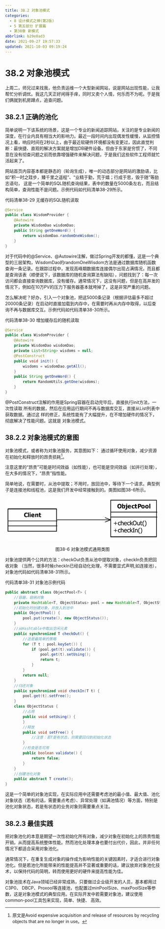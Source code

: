 ```yaml
---
title: 38.2 对象池模式
categories:
  - 8 设计模式之禅(第2版)
  - 5 第五部分 扩展篇
  - 第38章 新模式
abbrlink: b29e0ad3
date: 2021-09-27 19:57:33
updated: 2021-10-03 09:19:24
---
```

# 38.2 对象池模式
上周二，师兄过来找我，他负责运维一个大型新闻网站，说是网站出现性能，让我帮忙分析调优。我这几天正好闲得手痒，同时又卖个人情，何乐而不为呢。于是我们俩就到机房蹲点，追查问题。

## 38.2.1 正确的池化
简单说明一下该系统的场景，这是一个专业的新闻追踪网站，关注的是专业新闻的深度，在行业内具有相当大的影响力。最近一段时间内出现偶发性缓慢，从监控情况上看，响应时间在2秒以上，由于最近软硬件环境都没有变更过，因此直觉判断：最快捷、直观的解决方案就是增加DB硬件设备。但由于东家是穷惯了，不同意在没有彻查问题之前而依靠增强硬件来解决问题，于是我们这些软件工程师就忙活起来了。

网站首页内容基本都是静态的（轮询生成），唯一的动态部分是网站的激励语，比如“积一时之跬步，臻千里之遥程”、“业精于勤，荒于嬉；行成于思，毁于随”等励志语句， 这是一个简单的SQL随机查询结果，表中的数量在5000条左右，而且结构简单，查询性能不是问题。示例代码如代码清单38-29所示。

代码清单38-29 无缓存的SQL随机读取
```java
@Service
public class WisdomProvider {
    @Autowire
    private WisdomDao wisdomDao;
    public String getOneWord() {
        return wisdomDao.randomOneWisdom();
    }
}
```
对于代码中的@Service、@Autowire注解，做过Spring开发的都懂，这是一个典型的三层架构，WisdomDao的randomOneWisdom方法是通过数据库随机函数查询一条记录。在跟踪过程中，发现高峰期数据库连接偶尔出现占满情况，而且都是查询该表（顺便说下，该数据库的随机查询算法有缺陷），问题找到了：每一次访问都会直接查询数据库，没有缓存。通常情况下，这没有问题，但是在高并发的情况下，例如在10万PV的压力下服务器基本就垮掉了，这是非常严重的问题。

怎么解决呢？好办，引入一个对象池，把这5000条记录（根据评估最多不超过20000条记录）在启动时直接加载到内存中，在需要时再从内存中取得，以后查询不再与数据库交互。示例代码如代码清单38-30所示。

代码清单38-30 增加缓存后的随机读取
```java
@Service
public class WisdomProvider {
    @Autowire
    private WisdomDao wisdomDao;
    private List<String> wisdoms = null;
    @PostConstruct
    public void init() {
        wisdoms = wisdomDao.getAll();
    }
    public String getOneWord() {
        return RandomUtils.getOne(wisdoms);
    }
}
```
@PostConstruct注解的作用是Spring容器在启动完毕后，直接执行init方法，一次性读取 所有的数据，然后在应用运行期间不再与数据库交互，直接从List列表中获取数据。通过这 样的修正，系统性能有了大幅提升，在不增加硬件的情况下，彻底解决了性能问题。这就是 对象池模式。

## 38.2.2 对象池模式的意图
对象池模式，或者称为对象池服务，其意图如下： 
通过循环使用对象，减少资源在初始化和释放时的昂贵损耗[^1]。

注意这里的“昂贵”可能是时间效益（如性能），也可能是空间效益（如并行处理），在大多的情况下，“昂贵”指性能。

简单地说，在需要时，从池中提取；不用时，放回池中，等待下一个请求。典型例子是连接池和线程池，这是我们开发中经常接触到的。类图如图38-6所示。

![image-20211001233332624](https://raw.githubusercontent.com/lanlan2017/images/master/Blog/Sum/20211001233332.png)

<center>图38-6 对象池模式通用类图</center>

对象池提供两个公共的方法：checkOut负责从池中提取对象，checkIn负责把回收对象 （当然，很多时候checkIn已经自动化处理，不需要显式声明,如连接池），对象池代码如代码清单38-31所示。

代码清单38-31 对象池示例代码
```java
public abstract class ObjectPool<T> {
    //容器，容纳对象
    private Hashtable<T, ObjectStatus> pool = new Hashtable<T, ObjectStatus>();
    //初始化时创建对象，并放入到池中
    public ObjectPool() {
        pool.put(create(), new ObjectStatus());
    }
    //从Hashtable中取出空闲元素
    public synchronized T checkOut() {
        //这是最简单的策略
        for (T t : pool.keySet()) {
            if (pool.get(t).validate()) {
                pool.get(t).setUsing();
                return t;
            }
        }
        return null;
    }
    //归还对象
    public synchronized void checkIn(T t) {
        pool.get(t).setFree();
    }
    class ObjectStatus {
        //占用
        public void setUsing() {
        }
        //释放
        public void setFree() {
            //注意：若T是有状态，则需要回归到初始化状态
        }
        //检查是否可用
        public boolean validate() {
            return false;
        }
    }
    //创建池化对象
    public abstract T create();
}
```
这是一个简单的对象池实现，在实际应用中还需要考虑池的最小值、最大值、池化对象状态（若有的话，需要重点考虑）、异常处理（如满池情况）等方面，特别是池化对象状态，若是有状态的业务对象则需要重点关注。

## 38.2.3 最佳实践
把对象池化的本意是期望一次性初始化所有对象，减少对象在初始化上的昂贵性能开销，从而提高系统整体性能。然而池化处理本身也要付出代价，因此，并非任何情况下都适合采用对象池化。

通常情况下，在重复生成对象的操作成为影响性能的关键因素时，才适合进行对象池化。但是若池化所能带来的性能提高并不显著或重要的话，建议放弃对象池化技术，以保持代码的简明，转而使用更好的硬件来提高性能为佳。

对象池技术在Java领域已经非常成熟，只要做过企业级开发的人员，基本都用过C3P0、 DBCP、Proxool等连接池，也配置过minPoolSize、maxPoolSize等参数，这是对象池模式的典型应用。在实际开发中若需要对象池，建议使用common-pool工具包来实现，简单、快捷、 高效。

[^1]: 原文是Avoid expensive acquisition and release of resources by recycling objects that are no longer in use。
